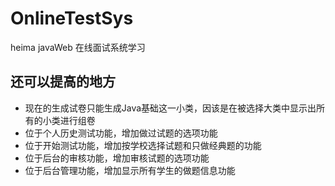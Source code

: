 # OnlineTestSys
heima javaWeb 在线面试系统学习  
## 还可以提高的地方
- 现在的生成试卷只能生成Java基础这一小类，因该是在被选择大类中显示出所有的小类进行组卷
- 位于个人历史测试功能，增加做过试题的选项功能
- 位于开始测试功能，增加按学校选择试题和只做经典题的功能
- 位于后台的审核功能，增加审核试题的选项功能
- 位于后台管理功能，增加显示所有学生的做题信息功能
